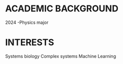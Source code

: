# ACADEMIC BACKGROUND
2024 -Physics major



# INTERESTS
Systems biology
Complex systems
Machine Learning
